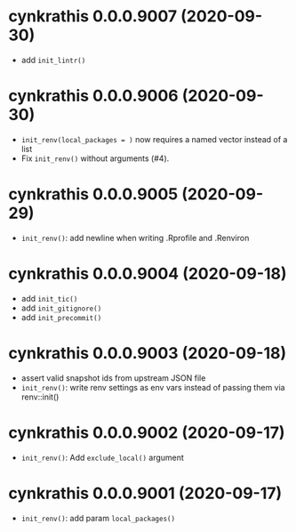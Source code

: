 # cynkrathis 0.0.0.9007 (2020-09-30)

- add `init_lintr()`


# cynkrathis 0.0.0.9006 (2020-09-30)

- `init_renv(local_packages = )` now requires a named vector instead of a list
- Fix `init_renv()` without arguments (#4).


# cynkrathis 0.0.0.9005 (2020-09-29)

- `init_renv()`: add newline when writing .Rprofile and .Renviron


# cynkrathis 0.0.0.9004 (2020-09-18)

- add `init_tic()`
- add `init_gitignore()`
- add `init_precommit()`

# cynkrathis 0.0.0.9003 (2020-09-18)

- assert valid snapshot ids from upstream JSON file
- `init_renv()`: write renv settings as env vars instead of passing them via renv::init()


# cynkrathis 0.0.0.9002 (2020-09-17)

- `init_renv()`: Add `exclude_local()` argument


# cynkrathis 0.0.0.9001 (2020-09-17)

- `init_renv()`: add param `local_packages()`


